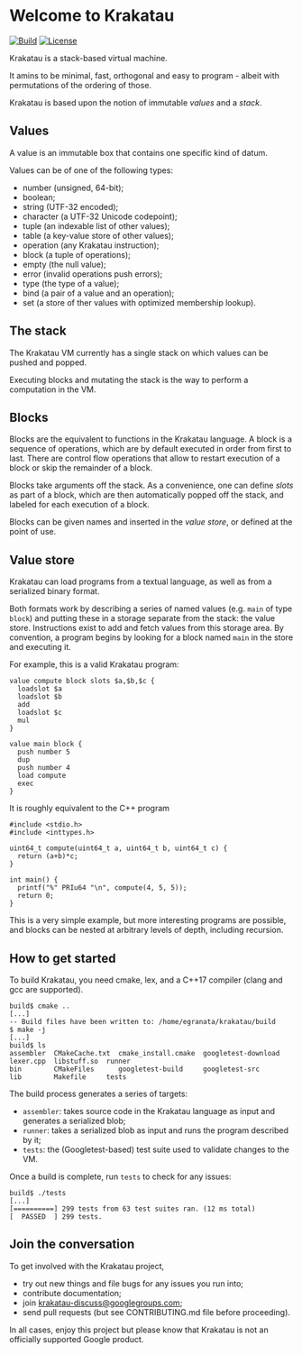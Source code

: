 # Welcome to Krakatau
[![Build](https://travis-ci.org/egranata/krakatau.svg?branch=master)](https://travis-ci.org/egranata/krakatau)
[![License](https://img.shields.io/badge/License-Apache%202.0-blue.svg)](https://opensource.org/licenses/Apache-2.0)

Krakatau is a stack-based virtual machine.

It amins to be minimal, fast, orthogonal and easy to program - albeit with permutations of the ordering of those.

Krakatau is based upon the notion of immutable *values* and a *stack*.

## Values

A value is an immutable box that contains one specific kind of datum.

Values can be of one of the following types:

* number (unsigned, 64-bit);
* boolean;
* string (UTF-32 encoded);
* character (a UTF-32 Unicode codepoint);
* tuple (an indexable list of other values);
* table (a key-value store of other values);
* operation (any Krakatau instruction);
* block (a tuple of operations);
* empty (the null value);
* error (invalid operations push errors);
* type (the type of a value);
* bind (a pair of a value and an operation);
* set (a store of ther values with optimized membership lookup).

## The stack

The Krakatau VM currently has a single stack on which values can be pushed and popped.

Executing blocks and mutating the stack is the way to perform a computation in the VM.

## Blocks

Blocks are the equivalent to functions in the Krakatau language. A block is a sequence of operations, which are by default executed in order from first to last. There are control flow operations that allow to restart execution of a block or skip the remainder of a block.

Blocks take arguments off the stack. As a convenience, one can define *slots* as part of a block, which are then automatically popped off the stack, and labeled for each execution of a block.

Blocks can be given names and inserted in the *value store*, or defined at the point of use.

## Value store

Krakatau can load programs from a textual language, as well as from a serialized binary format.

Both formats work by describing a series of named values (e.g. `main` of type `block`) and putting these in a storage separate from the stack: the value store. Instructions exist to add and fetch values from this storage area. By convention, a program begins by looking for a block named `main` in the store and executing it.

For example, this is a valid Krakatau program:

```
value compute block slots $a,$b,$c {
  loadslot $a
  loadslot $b
  add
  loadslot $c
  mul
}

value main block {
  push number 5
  dup
  push number 4
  load compute
  exec
}
```

It is roughly equivalent to the C++ program

```
#include <stdio.h>
#include <inttypes.h>

uint64_t compute(uint64_t a, uint64_t b, uint64_t c) {
  return (a+b)*c;
}

int main() {
  printf("%" PRIu64 "\n", compute(4, 5, 5));
  return 0;
}
```

This is a very simple example, but more interesting programs are possible, and blocks can be nested at arbitrary levels of depth, including recursion.

## How to get started

To build Krakatau, you need cmake, lex, and a C++17 compiler (clang and gcc are supported).

```
build$ cmake ..
[...]
-- Build files have been written to: /home/egranata/krakatau/build
$ make -j
[...]
build$ ls
assembler  CMakeCache.txt  cmake_install.cmake  googletest-download  lexer.cpp  libstuff.so  runner
bin        CMakeFiles      googletest-build     googletest-src       lib        Makefile     tests
```

The build process generates a series of targets:

* `assembler`: takes source code in the Krakatau language as input and generates a serialized blob;
* `runner`: takes a serialized blob as input and runs the program described by it;
* `tests`: the (Googletest-based) test suite used to validate changes to the VM.

Once a build is complete, run `tests` to check for any issues:

```
build$ ./tests
[...]
[==========] 299 tests from 63 test suites ran. (12 ms total)
[  PASSED  ] 299 tests.
```

## Join the conversation

To get involved with the Krakatau project,

* try out new things and file bugs for any issues you run into;
* contribute documentation;
* join krakatau-discuss@googlegroups.com;
* send pull requests (but see CONTRIBUTING.md file before proceeding).

In all cases, enjoy this project but please know that Krakatau is not an officially supported Google product.
